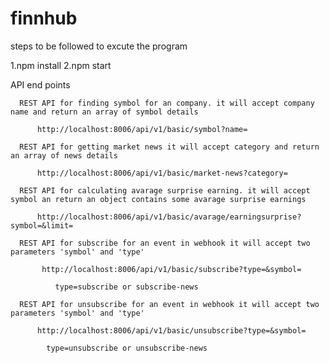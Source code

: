 # finnhub

steps to be followed to excute the program

  1.npm install 
  2.npm start

API end points

      REST API for finding symbol for an company. it will accept company name and return an array of symbol details

          http://localhost:8006/api/v1/basic/symbol?name=

      REST API for getting market news it will accept category and return an array of news details

          http://localhost:8006/api/v1/basic/market-news?category=

      REST API for calculating avarage surprise earning. it will accept symbol an return an object contains some avarage surprise earnings

          http://localhost:8006/api/v1/basic/avarage/earningsurprise?symbol=&limit=

      REST API for subscribe for an event in webhook it will accept two parameters 'symbol' and 'type'

           http://localhost:8006/api/v1/basic/subscribe?type=&symbol=

              type=subscribe or subscribe-news

      REST API for unsubscribe for an event in webhook it will accept two parameters 'symbol' and 'type'

          http://localhost:8006/api/v1/basic/unsubscribe?type=&symbol=

            type=unsubscribe or unsubscribe-news
